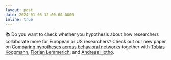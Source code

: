 ```yaml
---
layout: post
date: 2024-01-03 12:00:00-0000
inline: true
---
```


📚 Do you want to check whether you hypothesis about how researchers collaborate more for European or US researchers? Check out our new paper on [Comparing hypotheses across behavioral networks](https://link.springer.com/article/10.1007/s10618-023-00996-8) together with [Tobias Koopmann](https://www.informatik.uni-wuerzburg.de/datascience/staff/koopmann), [Florian Lemmerich](https://www.fim.uni-passau.de/en/applied-machine-learning), and [Andreas Hotho](https://www.informatik.uni-wuerzburg.de/datascience/staff/hotho/).
